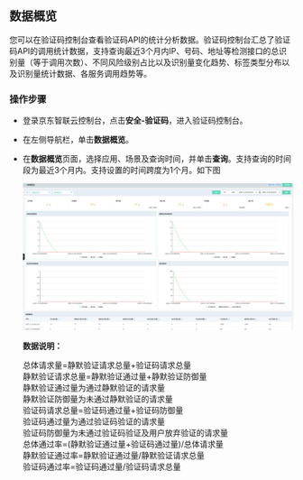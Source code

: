 ## 数据概览

您可以在验证码控制台查看验证码API的统计分析数据。验证码控制台汇总了验证码API的调用统计数据，支持查询最近3个月内IP、号码、地址等检测接口的总识别量（等于调用次数）、不同风险级别占比以及识别量变化趋势、标签类型分布以及识别量统计数据、各服务调用趋势等。

### 操作步骤

- 登录京东智联云控制台，点击**安全-验证码**，进入验证码控制台。

- 在左侧导航栏，单击**数据概览**。

- 在**数据概览**页面，选择应用、场景及查询时间，并单击**查询**。支持查询的时间段为最近3个月内。支持设置的时间跨度为1个月。如下图

   ![image](../../../../image/Captcha/overview.png)

   **数据说明：**

   总体请求量=静默验证请求总量+验证码请求总量<br>
   静默验证请求总量=静默验证通过量+静默验证防御量<br>
   静默验证通过量为通过静默验证的请求量<br>
   静默验证防御量为未通过静默验证的请求量<br>
   验证码请求总量=验证码通过量+验证码防御量<br>
   验证码通过量为通过验证码验证的请求量<br>
   验证码防御量为未通过验证码验证及用户放弃验证的请求量<br>
   总体通过率=(静默验证通过量+验证码通过量)/总体请求量<br>
   静默验证通过率=静默验证通过量/静默验证请求总量<br>
   验证码通过率=验证码通过量/验证码请求总量<br>


